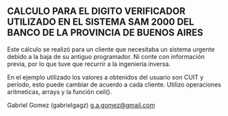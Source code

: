 CALCULO PARA EL DIGITO VERIFICADOR UTILIZADO EN EL SISTEMA SAM 2000 DEL BANCO DE LA PROVINCIA DE BUENOS AIRES 
-------------------------------------------------------------------------------------------------------------  

Este cálculo se realizó para un cliente que necesitaba un sistema urgente debido a la baja de su antiguo programador. Ni conte con información previa, por lo que tuve que recurrir a la ingeniería inversa. 

En el ejemplo utilizado los valores a obtenidos del usuario son CUIT y período, esto puede cambiar de acuerdo a cada cliente. Utilizo operaciones aritmeticas, arrays y la función ceil().  

Gabriel Gomez (gabrielgagz) 
g.a.gomez@gmail.com
